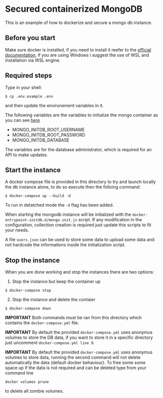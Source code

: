 # Secured containerized MongoDB
This is an example of how to dockerize and secure a mongo db instance.

## Before you start
Make sure docker is installed, if you need to install it reefer to the [official documentation](https://docs.docker.com/engine/install/), if you are using Windows i suggest the use of WSL and installation via WSL engine.

##  Required steps
Type in your shell:
```shell
$ cp .env.example .env
``` 
and then update the environement variables in it.

The following variables are the variables to initialize the mongo container as you can see [here](https://hub.docker.com/_/mongo/)
- MONGO_INITDB_ROOT_USERNAME
- MONGO_INITDB_ROOT_PASSWORD
- MONGO_INITDB_DATABASE

The variables are for the database administrator, which is required for an API to make updates.

## Start the instance
A docker compose file is provided in this directory to try and launch locally the db instance alone, to do so execute then the folloing command:
```shell
$ docker-compose up --build -d
```

To run in detatched mode the ```-d``` flag has been added.

When starting the mongodb instance will be initialized with the `docker-entrypoint-initdb.d/mongo-init.js` script. If any modification in the configuration, collection creation is required just update this scripts to fit your needs.

A file `users.json` can be used to store some data to upload some data and not hardcode the informations inside the initialization script.
## Stop the instance
When you are done working and stop the instances there are two options:
1. Stop the instance but keep the container up 
```shell
$ docker-compose stop
```

2. Stop the instance and delete the contaier
```shell
$ docker-compose down
```

**IMPORTANT** Both commands must be ran from this directory which contains the `docker-compose.yml` file.

**IMPORTANT** By default the provided `docker-compose.yml` uses anonymus volumes to store the DB data, if you want to store it in a specific directory just uncomment `docker-compose.yml line 9`.

**IMPORTANT** By default the provided `docker-compose.yml` uses anonymus volumes to store data, running the second command will not delete automatically the data (default docker behaviour). To free some some space up if the data is not required and can be deleted type from your command line
```shell
docker volumes prune
```
to delete all zombie volumes.
